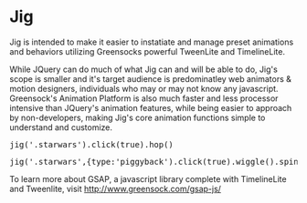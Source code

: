 Jig
===

Jig is intended to make it easier to instatiate and manage preset animations and behaviors utilizing Greensocks powerful TweenLite and TimelineLite.

While JQuery can do much of what Jig can and will be able to do, Jig's scope is smaller and it's target audience is predominatley web animators & motion designers, individuals who may or may not know any javascript. Greensock's Animation Platform is also much faster and less processor intensive than JQuery's animation features, while being easier to approach by non-developers, making Jig's core animation functions simple to understand and customize.

<pre>
jig('.starwars').click(true).hop()
</pre>

<pre>
jig('.starwars',{type:'piggyback').click(true).wiggle().spin({speed:.6,rotationX:180,stagger:.2,ease:'easeInOut'})
</pre>

To learn more about GSAP, a javascript library complete with TimelineLite and Tweenlite, visit http://www.greensock.com/gsap-js/
